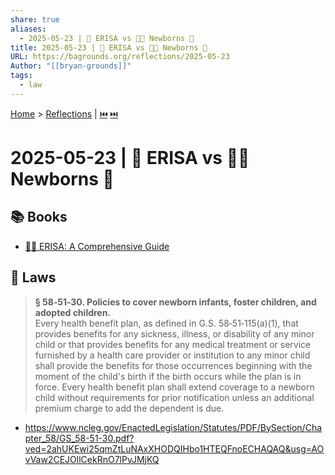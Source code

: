 ```yaml
---
share: true
aliases:
  - 2025-05-23 | 📜 ERISA vs 👶🏼 Newborns 🤺
title: 2025-05-23 | 📜 ERISA vs 👶🏼 Newborns 🤺
URL: https://bagrounds.org/reflections/2025-05-23
Author: "[[bryan-grounds]]"
tags:
  - law
---
```

[Home](../index.md) > [Reflections](./index.md) | [⏮️](./2025-05-22.md) [⏭️](./2025-05-24.md)  
# 2025-05-23 | 📜 ERISA vs 👶🏼 Newborns 🤺  
## 📚 Books  
- [💼📜 ERISA: A Comprehensive Guide](../books/erisa-a-comprehensive-guide.md)  
  
## 📜 Laws  
> **§ 58‑51‑30. Policies to cover newborn infants, foster children, and adopted children.**  
> Every health benefit plan, as defined in G.S. 58‑51‑115(a)(1), that provides benefits for any sickness, illness, or disability of any minor child or that provides benefits for any medical treatment or service furnished by a health care provider or institution to any minor child shall provide the benefits for those occurrences beginning with the moment of the child's birth if the birth occurs while the plan is in force. Every health benefit plan shall extend coverage to a newborn child without requirements for prior notification unless an additional premium charge to add the dependent is due.  
- https://www.ncleg.gov/EnactedLegislation/Statutes/PDF/BySection/Chapter_58/GS_58-51-30.pdf?ved=2ahUKEwi25qmZtLuNAxXHODQIHbo1HTEQFnoECHAQAQ&usg=AOvVaw2CEJOllCekRnO7lPvJMjKQ  
